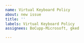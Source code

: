 ```yaml
---
name: Virtual Keyboard Policy
about: new issue
title: ''
labels: Virtual Keyboard Policy
assignees: BoCupp-Microsoft, gked

---
```



